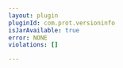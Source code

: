 ```yaml
---
layout: plugin
pluginId: com.prot.versioninfo
isJarAvailable: true
error: NONE
violations: []

---
```

